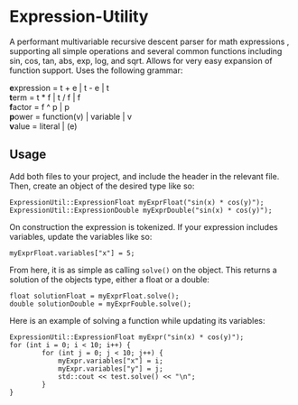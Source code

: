 # Expression-Utility

 A performant multivariable recursive descent parser for math expressions , supporting all simple operations and several common functions including sin, cos, tan, abs, exp, log, and sqrt. Allows for very easy expansion of function support. Uses the following grammar:

**e**xpression = t + e | t - e | t  
**t**erm = t \* f | t / f | f  
**f**actor = f ^ p | p  
**p**ower = function(v) | variable | v  
**v**alue = literal | (e)  

## Usage
Add both files to your project, and include the header in the relevant file. Then, create an object of the desired type like so:
```
ExpressionUtil::ExpressionFloat myExprFloat("sin(x) * cos(y)"); 
ExpressionUtil::ExpressionDouble myExprDouble("sin(x) * cos(y)");
```
On construction the expression is tokenized. If your expression includes variables, update the variables like so:
```
myExprFloat.variables["x"] = 5;
```
From here, it is as simple as calling `solve()` on the object. This returns a solution of the objects type, either a float or a double:
```
float solutionFloat = myExprFloat.solve();
double solutionDouble = myExprFouble.solve();
```

Here is an example of solving a function while updating its variables:
```
ExpressionUtil::ExpressionFloat myExpr("sin(x) * cos(y)");
for (int i = 0; i < 10; i++) {
		for (int j = 0; j < 10; j++) {
			myExpr.variables["x"] = i;
			myExpr.variables["y"] = j;
			std::cout << test.solve() << "\n";
		}
}
```
